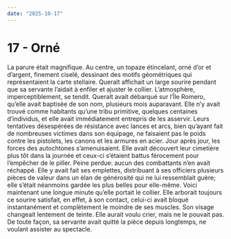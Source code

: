```yaml
---
date: "2025-10-17"
---
```

# 17 - Orné

La parure était magnifique. Au centre, un topaze étincelant, orné d’or et d’argent,
finement ciselé, dessinant des motifs géométriques qui représentaient la carte
stellaire. Queralt affichait un large sourire pendant que sa servante l’aidait à enfiler
et ajuster le collier. L’atmosphère, imperceptiblement, se tendit. Queralt avait
débarqué sur l’Île Romero, qu’elle avait baptisée de son nom, plusieurs mois auparavant.
Elle n’y avait trouvé comme habitants qu’une tribu primitive, quelques centaines
d’individus, et elle avait immédiatement entrepris de les asservir. Leurs tentatives
désespérées de résistance avec lances et arcs, bien qu’ayant fait de nombreuses victimes
dans son équipage, ne faisaient pas le poids contre les pistolets, les canons et les
armures en acier. Jour après jour, les forces des autochtones s’amenuisaient. Elle avait
découvert leur cimetière plus tôt dans la journée et ceux-ci s’étaient battus férocement
pour l’empêcher de le piller. Peine perdue: aucun des combattants n’en avait réchappé.
Elle y avait fait ses emplettes, distribuant à ses officiers plusieurs pièces de valeur
dans un élan de générosité qui ne lui ressemblait guère; elle s’était néanmoins gardée
les plus belles pour elle-même. Voici maintenant une longue minute qu’elle portait le
collier. Elle arborait toujours ce sourire satisfait, en effet, à son contact, celui-ci
avait bloqué instantanément et complètement le moindre de ses muscles. Son visage
changeait lentement de teinte. Elle aurait voulu crier, mais ne le pouvait pas. De toute
façon, sa servante avait quitté la pièce depuis longtemps, ne voulant assister au
spectacle.
